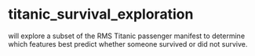 # titanic_survival_exploration

will explore a subset of the RMS Titanic passenger manifest to determine which features best predict whether someone survived or did not survive. 
